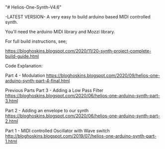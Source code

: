 "# Helios-One-Synth-V4.6" 

-LATEST VERSION- A very easy to build arduino based MIDI controlled synth.

You'll need the arduino MIDI library and Mozzi library.

For full build instructions, see;

https://bloghoskins.blogspot.com/2020/11/20-synth-project-complete-build-guide.html


Code Explanation:

Part 4 - Modulation
https://bloghoskins.blogspot.com/2020/09/helios-one-arduino-synth-part-4-final.html

Previous Parts
Part 3 - Adding a Low Pass Filter
https://bloghoskins.blogspot.com/2020/06/helios-one-arduino-synth-part-3.html

Part 2 - Adding an envelope to our synth
https://bloghoskins.blogspot.com/2020/06/helios-one-arduino-synth-part-2.html

Part 1 - MIDI controlled Oscillator with Wave switch
http://bloghoskins.blogspot.com/2019/07/helios-one-arduino-synth-part-1.html
